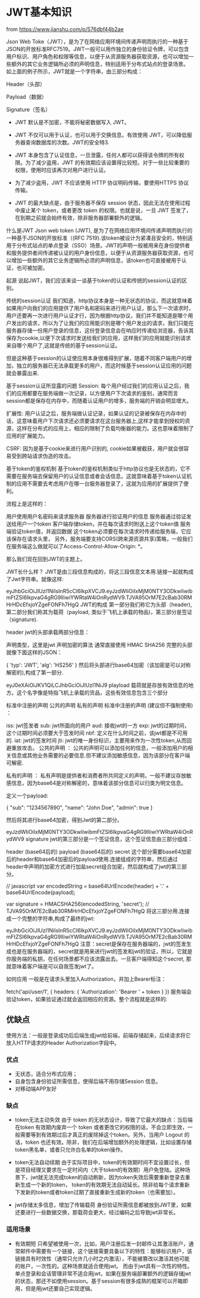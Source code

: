 # JWT基本知识

from https://www.jianshu.com/p/576dbf44b2ae

Json Web Toke（JWT），是为了在网络应用环境间传递声明而执行的一种基于JSON的开放标准RFC7519。JWT一般可以用作独立的身份验证令牌，可以包含用户标识、用户角色和权限等信息，以便于从资源服务器获取资源，也可以增加一些额外的其它业务逻辑所必须的声明信息，特别适用于分布式站点的登录场景。
如上面的例子所示，JWT就是一个字符串，由三部分构成：

Header（头部）

Payload（数据）

Signature（签名）

- JWT 默认是不加密，不能将秘密数据写入 JWT。

- JWT 不仅可以用于认证，也可以用于交换信息。有效使用 JWT，可以降低服务器查询数据库的次数。JWT的安全特3. 

- JWT 本身包含了认证信息，一旦泄露，任何人都可以获得该令牌的所有权限。为了减少盗用，JWT 的有效期应该设置得比较短。对于一些比较重要的权限，使用时应该再次对用户进行认证。

- 为了减少盗用，JWT 不应该使用 HTTP 协议明码传输，要使用HTTPS 协议传输。

- JWT 的最大缺点是，由于服务器不保存 session 状态，因此无法在使用过程中废止某个 token，或者更改 token 的权限。也就是说，一旦 JWT 签发了，在到期之前就会始终有效，除非服务器部署额外的逻辑。


什么是JWT
Json web token (JWT), 是为了在网络应用环境间传递声明而执行的一种基于JSON的开放标准（(RFC 7519).该token被设计为紧凑且安全的，特别适用于分布式站点的单点登录（SSO）场景。JWT的声明一般被用来在身份提供者和服务提供者间传递被认证的用户身份信息，以便于从资源服务器获取资源，也可以增加一些额外的其它业务逻辑所必须的声明信息，该token也可直接被用于认证，也可被加密。

起源
说起JWT，我们应该来谈一谈基于token的认证和传统的session认证的区别。

传统的session认证
我们知道，http协议本身是一种无状态的协议，而这就意味着如果用户向我们的应用提供了用户名和密码来进行用户认证，那么下一次请求时，用户还要再一次进行用户认证才行，因为根据http协议，我们并不能知道是哪个用户发出的请求，所以为了让我们的应用能识别是哪个用户发出的请求，我们只能在服务器存储一份用户登录的信息，这份登录信息会在响应时传递给浏览器，告诉其保存为cookie,以便下次请求时发送给我们的应用，这样我们的应用就能识别请求来自哪个用户了,这就是传统的基于session认证。

但是这种基于session的认证使应用本身很难得到扩展，随着不同客户端用户的增加，独立的服务器已无法承载更多的用户，而这时候基于session认证应用的问题就会暴露出来.

基于session认证所显露的问题
Session: 每个用户经过我们的应用认证之后，我们的应用都要在服务端做一次记录，以方便用户下次请求的鉴别，通常而言session都是保存在内存中，而随着认证用户的增多，服务端的开销会明显增大。

扩展性: 用户认证之后，服务端做认证记录，如果认证的记录被保存在内存中的话，这意味着用户下次请求还必须要请求在这台服务器上,这样才能拿到授权的资源，这样在分布式的应用上，相应的限制了负载均衡器的能力。这也意味着限制了应用的扩展能力。

CSRF: 因为是基于cookie来进行用户识别的, cookie如果被截获，用户就会很容易受到跨站请求伪造的攻击。

基于token的鉴权机制
基于token的鉴权机制类似于http协议也是无状态的，它不需要在服务端去保留用户的认证信息或者会话信息。这就意味着基于token认证机制的应用不需要去考虑用户在哪一台服务器登录了，这就为应用的扩展提供了便利。

流程上是这样的：

用户使用用户名密码来请求服务器
服务器进行验证用户的信息
服务器通过验证发送给用户一个token
客户端存储token，并在每次请求时附送上这个token值
服务端验证token值，并返回数据
这个token必须要在每次请求时传递给服务端，它应该保存在请求头里， 另外，服务端要支持CORS(跨来源资源共享)策略，一般我们在服务端这么做就可以了Access-Control-Allow-Origin: *。

那么我们现在回到JWT的主题上。

JWT长什么样？
JWT是由三段信息构成的，将这三段信息文本用.链接一起就构成了Jwt字符串。就像这样:

eyJhbGciOiJIUzI1NiIsInR5cCI6IkpXVCJ9.eyJzdWIiOiIxMjM0NTY3ODkwIiwibmFtZSI6IkpvaG4gRG9lIiwiYWRtaW4iOnRydWV9.TJVA95OrM7E2cBab30RMHrHDcEfxjoYZgeFONFh7HgQ
JWT的构成
第一部分我们称它为头部（header),第二部分我们称其为载荷（payload, 类似于飞机上承载的物品)，第三部分是签证（signature).

header
jwt的头部承载两部分信息：

声明类型，这里是jwt
声明加密的算法 通常直接使用 HMAC SHA256
完整的头部就像下面这样的JSON：

{
  'typ': 'JWT',
  'alg': 'HS256'
}
然后将头部进行base64加密（该加密是可以对称解密的),构成了第一部分.

eyJ0eXAiOiJKV1QiLCJhbGciOiJIUzI1NiJ9
playload
载荷就是存放有效信息的地方。这个名字像是特指飞机上承载的货品，这些有效信息包含三个部分

标准中注册的声明
公共的声明
私有的声明
标准中注册的声明 (建议但不强制使用) ：

iss: jwt签发者
sub: jwt所面向的用户
aud: 接收jwt的一方
exp: jwt的过期时间，这个过期时间必须要大于签发时间
nbf: 定义在什么时间之前，该jwt都是不可用的.
iat: jwt的签发时间
jti: jwt的唯一身份标识，主要用来作为一次性token,从而回避重放攻击。
公共的声明 ：
公共的声明可以添加任何的信息，一般添加用户的相关信息或其他业务需要的必要信息.但不建议添加敏感信息，因为该部分在客户端可解密.

私有的声明 ：
私有声明是提供者和消费者所共同定义的声明，一般不建议存放敏感信息，因为base64是对称解密的，意味着该部分信息可以归类为明文信息。

定义一个payload:

{
  "sub": "1234567890",
  "name": "John Doe",
  "admin": true
}

然后将其进行base64加密，得到Jwt的第二部分。

eyJzdWIiOiIxMjM0NTY3ODkwIiwibmFtZSI6IkpvaG4gRG9lIiwiYWRtaW4iOnRydWV9
signature
jwt的第三部分是一个签证信息，这个签证信息由三部分组成：

header (base64后的)
payload (base64后的)
secret
这个部分需要base64加密后的header和base64加密后的payload使用.连接组成的字符串，然后通过header中声明的加密方式进行加盐secret组合加密，然后就构成了jwt的第三部分。

// javascript
var encodedString = base64UrlEncode(header) + '.' + base64UrlEncode(payload);

var signature = HMACSHA256(encodedString, 'secret'); // TJVA95OrM7E2cBab30RMHrHDcEfxjoYZgeFONFh7HgQ
将这三部分用.连接成一个完整的字符串,构成了最终的jwt:

  eyJhbGciOiJIUzI1NiIsInR5cCI6IkpXVCJ9.eyJzdWIiOiIxMjM0NTY3ODkwIiwibmFtZSI6IkpvaG4gRG9lIiwiYWRtaW4iOnRydWV9.TJVA95OrM7E2cBab30RMHrHDcEfxjoYZgeFONFh7HgQ
注意：secret是保存在服务器端的，jwt的签发生成也是在服务器端的，secret就是用来进行jwt的签发和jwt的验证，所以，它就是你服务端的私钥，在任何场景都不应该流露出去。一旦客户端得知这个secret, 那就意味着客户端是可以自我签发jwt了。

如何应用
一般是在请求头里加入Authorization，并加上Bearer标注：

fetch('api/user/1', {
  headers: {
    'Authorization': 'Bearer ' + token
  }
})
服务端会验证token，如果验证通过就会返回相应的资源。整个流程就是这样的:

## 优缺点

使用方法：一般是登录成功后后端生成jwt给前端，前端存储起来，后续请求将它放入HTTP请求的Header Authorization字段中。

### 优点

- 无状态，适合分布式应用；
- 自身包含身份验证所需信息，使得后端不用存储Session 信息。
- 对移动端APP友好

### 缺点

- token无法主动失效
由于 token 的无状态设计，导致了它最大的缺点：当后端在token 有效期内废弃一个 token 或者更改它的权限的话，不会立即生效，一般需要等到有效期过后才真正的废除掉这个token。另外，当用户 Logout 的话，token 也还有效。除非，我们在后端增加额外的处理逻辑，比如设置存储token黑名单，或者只允许白名单的token操作。

- token无法自动续期
由于实际项目中，token的有效期时间不宜设置过长，但是项目经理又要求在一定时间内（大于token的有效期）用户免登陆。这种场景下，jwt就无法完成token的自动刷新，因为token失效后需要重新登录去重新生成一个新的token， token的有效期无法自动延长。除非给每个请求重新下发新的token或者token过期了直接重新生成新的token（也需要加）。

- jwt存储太多信息，增加了传输载荷
身份验证所需信息都被放到JWT里，如果还要进行一些数据交换，那载荷会更大，经过编码之后导致jwt非常长。

### 适用场景

- 有效期短
只希望被使用一次，比如，用户注册后发一封邮件让其激活账户，通常邮件中需要有一个链接，这个链接需要具备以下的特性：能够标识用户，该链接具有时效性（通常只允许几小时之内激活），不能被篡改以激活其他可能的账户，一次性的。这种场景就适合使用jwt。
而由于jwt具有一次性的特性。单点登录和会话管理非常不适合用jwt，如果在服务端部署额外的逻辑存储jwt的状态，那还不如使用session。基于session有很多成熟的框架可以开箱即用，但是用jwt还要自己实现逻辑。


